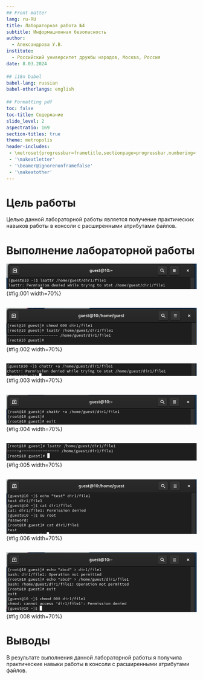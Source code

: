```yaml
---
## Front matter
lang: ru-RU
title: Лабораторная работа №4
subtitle: Информационная безопасность
author:
  - Александрова У.В.
institute:
  - Российский университет дружбы народов, Москва, Россия
date: 8.03.2024

## i18n babel
babel-lang: russian
babel-otherlangs: english

## Formatting pdf
toc: false
toc-title: Содержание
slide_level: 2
aspectratio: 169
section-titles: true
theme: metropolis
header-includes:
 - \metroset{progressbar=frametitle,sectionpage=progressbar,numbering=fraction}
 - '\makeatletter'
 - '\beamer@ignorenonframefalse'
 - '\makeatother'
---
```



# Цель работы

Целью данной лабораторной работы является получение практических навыков работы в консоли с расширенными атрибутами файлов.

# Выполнение лабораторной работы

![Расширенные атрибуты файла /home/guest/dir1/file1](image/1){#fig:001 width=70%}

##

![Установка прав](image/2){#fig:002 width=70%}

##

![chattr +a /home/guest/dir1/file1](image/3){#fig:003 width=70%}

##

![](image/4){#fig:004 width=70%}

##

![lsattr](image/5){#fig:005 width=70%}

##

![Запись в файл file1](image/6){#fig:006 width=70%}

##

![echo](image/7){#fig:008 width=70%}


# Выводы

В результате выполнения данной лабораторной работы я получила практические навыки работы в консоли с расширенными атрибутами файлов.
